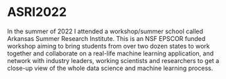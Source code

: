 # ASRI2022

In the summer of 2022 I attended a workshop/summer school called Arkansas Summer Research Institute. This is an NSF EPSCOR funded workshop aiming to bring students from 
over two dozen states to work together and collaborate on a real-life machine learning application, and network with industry leaders, working scientists and researchers
to get a close-up view of the whole data science and machine learning process. 
